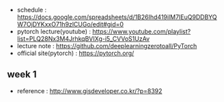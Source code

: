 - schedule : https://docs.google.com/spreadsheets/d/1B26Ihd419ilM7IEuQ9DDBYQW7OjDYKxxO71h9zlCUGo/edit#gid=0
- pytorch lecture(youtube) : https://www.youtube.com/playlist?list=PLQ28Nx3M4JrhkqBVIXg-i5_CVVoS1UzAv
- lecture note : https://github.com/deeplearningzerotoall/PyTorch
- official site(pytorch) : https://pytorch.org/


## week 1
- reference : http://www.gisdeveloper.co.kr/?p=8392
